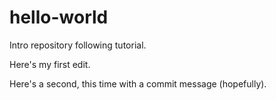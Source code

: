 # hello-world
Intro repository following tutorial.

Here's my first edit.

Here's a second, this time with a commit message (hopefully).
